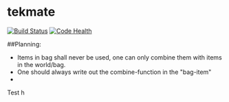 # tekmate

[![Build Status](https://travis-ci.org/mkli90/tekmate.svg?branch=master)](https://travis-ci.org/mkli90/tekmate)
[![Code Health](https://landscape.io/github/mkli90/tekmate/master/landscape.svg?style=flat)](https://landscape.io/github/mkli90/tekmate/master)


##Planning:

- Items in bag shall never be used, one can only combine them with items in the world/bag.
- One should always write out the combine-function in the "bag-item"
- 

Test
h
